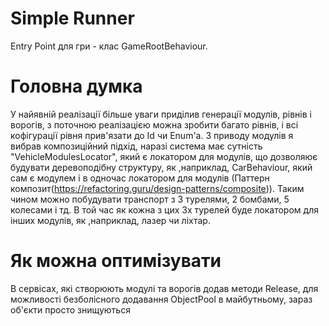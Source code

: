 
# Simple Runner

Entry Point для гри - клас GameRootBehaviour.

# Головна думка 
У найявній реалізації більше уваги приділив генерації модулів, рівнів і ворогів, з поточною реалізацією можна зробити багато рівнів, і всі кофігурації рівня прив'язати до Id чи Enum'a. З приводу модулів я вибрав композиційний підхід, наразі система має сутність "VehicleModulesLocator", який є локатором для модулів, що дозволяює будувати 
деревоподібну структуру, як ,наприклад, CarBehaviour, який сам є модулем і в одночас локатором для модулів (Паттерн композит(https://refactoring.guru/design-patterns/composite)). Таким чином можно побудувати транспорт з 3 турелями, 2 бомбами, 5 колесами і тд. В той час як кожна з цих 3х турелей буде локатором для інших модулів, як ,наприклад, лазер чи ліхтар.

# Як можна оптимізувати
В сервісах, які створюють модулі та ворогів додав методи Release, для можливості безболісного додавання ObjectPool в майбутньому, зараз об'єкти просто знищуються

